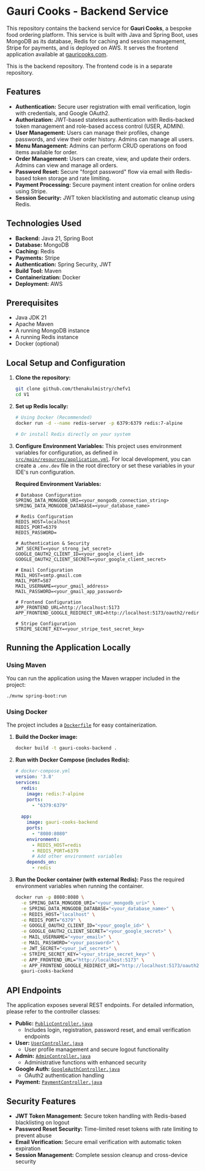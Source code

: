 # Gauri Cooks - Backend Service

This repository contains the backend service for **Gauri Cooks**, a bespoke food ordering platform. This service is built with Java and Spring Boot, uses MongoDB as its database, Redis for caching and session management, Stripe for payments, and is deployed on AWS. It serves the frontend application available at [gauricooks.com](https://gauricooks.com).

This is the backend repository. The frontend code is in a separate repository.

## Features

*   **Authentication:** Secure user registration with email verification, login with credentials, and Google OAuth2.
*   **Authorization:** JWT-based stateless authentication with Redis-backed token management and role-based access control (USER, ADMIN).
*   **User Management:** Users can manage their profiles, change passwords, and view their order history. Admins can manage all users.
*   **Menu Management:** Admins can perform CRUD operations on food items available for order.
*   **Order Management:** Users can create, view, and update their orders. Admins can view and manage all orders.
*   **Password Reset:** Secure "forgot password" flow via email with Redis-based token storage and rate limiting.
*   **Payment Processing:** Secure payment intent creation for online orders using Stripe.
*   **Session Security:** JWT token blacklisting and automatic cleanup using Redis.

## Technologies Used

*   **Backend:** Java 21, Spring Boot
*   **Database:** MongoDB
*   **Caching:** Redis
*   **Payments:** Stripe
*   **Authentication:** Spring Security, JWT
*   **Build Tool:** Maven
*   **Containerization:** Docker
*   **Deployment:** AWS

## Prerequisites

*   Java JDK 21
*   Apache Maven
*   A running MongoDB instance
*   A running Redis instance
*   Docker (optional)

## Local Setup and Configuration

1.  **Clone the repository:**
    ```sh
    git clone github.com/thenakulmistry/chefv1
    cd V1
    ```

2.  **Set up Redis locally:**
    ```sh
    # Using Docker (Recommended)
    docker run -d --name redis-server -p 6379:6379 redis:7-alpine
    
    # Or install Redis directly on your system
    ```

3.  **Configure Environment Variables:**
    This project uses environment variables for configuration, as defined in [`src/main/resources/application.yml`](src/main/resources/application.yml). For local development, you can create a `.env.dev` file in the root directory or set these variables in your IDE's run configuration.

    **Required Environment Variables:**
    ```
    # Database Configuration
    SPRING_DATA_MONGODB_URI=<your_mongodb_connection_string>
    SPRING_DATA_MONGODB_DATABASE=<your_database_name>
    
    # Redis Configuration
    REDIS_HOST=localhost
    REDIS_PORT=6379
    REDIS_PASSWORD=
    
    # Authentication & Security
    JWT_SECRET=<your_strong_jwt_secret>
    GOOGLE_OAUTH2_CLIENT_ID=<your_google_client_id>
    GOOGLE_OAUTH2_CLIENT_SECRET=<your_google_client_secret>
    
    # Email Configuration
    MAIL_HOST=smtp.gmail.com
    MAIL_PORT=587
    MAIL_USERNAME=<your_gmail_address>
    MAIL_PASSWORD=<your_gmail_app_password>
    
    # Frontend Configuration
    APP_FRONTEND_URL=http://localhost:5173
    APP_FRONTEND_GOOGLE_REDIRECT_URI=http://localhost:5173/oauth2/redirect

    # Stripe Configuration
    STRIPE_SECRET_KEY=<your_stripe_test_secret_key>
    ```

## Running the Application Locally

### Using Maven
You can run the application using the Maven wrapper included in the project:
```sh
./mvnw spring-boot:run
```

### Using Docker
The project includes a [`Dockerfile`](Dockerfile) for easy containerization.

1.  **Build the Docker image:**
    ```sh
    docker build -t gauri-cooks-backend .
    ```

2.  **Run with Docker Compose (includes Redis):**
    ```yaml
    # docker-compose.yml
    version: '3.8'
    services:
      redis:
        image: redis:7-alpine
        ports:
          - "6379:6379"
      
      app:
        image: gauri-cooks-backend
        ports:
          - "8080:8080"
        environment:
          - REDIS_HOST=redis
          - REDIS_PORT=6379
          # Add other environment variables
        depends_on:
          - redis
    ```

3.  **Run the Docker container (with external Redis):**
    Pass the required environment variables when running the container.
    ```sh
    docker run -p 8080:8080 \
      -e SPRING_DATA_MONGODB_URI="<your_mongodb_uri>" \
      -e SPRING_DATA_MONGODB_DATABASE="<your_database_name>" \
      -e REDIS_HOST="localhost" \
      -e REDIS_PORT="6379" \
      -e GOOGLE_OAUTH2_CLIENT_ID="<your_google_id>" \
      -e GOOGLE_OAUTH2_CLIENT_SECRET="<your_google_secret>" \
      -e MAIL_USERNAME="<your_email>" \
      -e MAIL_PASSWORD="<your_password>" \
      -e JWT_SECRET="<your_jwt_secret>" \
      -e STRIPE_SECRET_KEY="<your_stripe_secret_key>" \
      -e APP_FRONTEND_URL="http://localhost:5173" \
      -e APP_FRONTEND_GOOGLE_REDIRECT_URI="http://localhost:5173/oauth2/redirect" \
      gauri-cooks-backend
    ```

## API Endpoints

The application exposes several REST endpoints. For detailed information, please refer to the controller classes:

*   **Public:** [`PublicController.java`](src/main/java/com/chef/V1/controller/PublicController.java)
    - Includes login, registration, password reset, and email verification endpoints
*   **User:** [`UserController.java`](src/main/java/com/chef/V1/controller/UserController.java)
    - User profile management and secure logout functionality
*   **Admin:** [`AdminController.java`](src/main/java/com/chef/V1/controller/AdminController.java)
    - Administrative functions with enhanced security
*   **Google Auth:** [`GoogleAuthController.java`](src/main/java/com/chef/V1/controller/GoogleAuthController.java)
    - OAuth2 authentication handling
*   **Payment:** [`PaymentController.java`](src/main/java/com/chef/V1/controller/PaymentController.java)

## Security Features

- **JWT Token Management:** Secure token handling with Redis-based blacklisting on logout
- **Password Reset Security:** Time-limited reset tokens with rate limiting to prevent abuse
- **Email Verification:** Secure email verification with automatic token expiration
- **Session Management:** Complete session cleanup and cross-device security